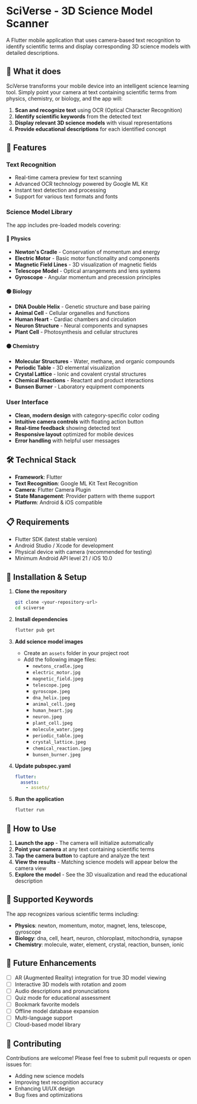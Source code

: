# SciVerse - 3D Science Model Scanner

A Flutter mobile application that uses camera-based text recognition to identify scientific terms and display corresponding 3D science models with detailed descriptions.

## 🔬 What it does

SciVerse transforms your mobile device into an intelligent science learning tool. Simply point your camera at text containing scientific terms from physics, chemistry, or biology, and the app will:

1. **Scan and recognize text** using OCR (Optical Character Recognition)
2. **Identify scientific keywords** from the detected text
3. **Display relevant 3D science models** with visual representations
4. **Provide educational descriptions** for each identified concept

## 📱 Features

### Text Recognition
- Real-time camera preview for text scanning
- Advanced OCR technology powered by Google ML Kit
- Instant text detection and processing
- Support for various text formats and fonts

### Science Model Library
The app includes pre-loaded models covering:

#### 🔵 Physics
- **Newton's Cradle** - Conservation of momentum and energy
- **Electric Motor** - Basic motor functionality and components
- **Magnetic Field Lines** - 3D visualization of magnetic fields
- **Telescope Model** - Optical arrangements and lens systems
- **Gyroscope** - Angular momentum and precession principles

#### 🟢 Biology
- **DNA Double Helix** - Genetic structure and base pairing
- **Animal Cell** - Cellular organelles and functions
- **Human Heart** - Cardiac chambers and circulation
- **Neuron Structure** - Neural components and synapses
- **Plant Cell** - Photosynthesis and cellular structures

#### 🟠 Chemistry
- **Molecular Structures** - Water, methane, and organic compounds
- **Periodic Table** - 3D elemental visualization
- **Crystal Lattice** - Ionic and covalent crystal structures
- **Chemical Reactions** - Reactant and product interactions
- **Bunsen Burner** - Laboratory equipment components

### User Interface
- **Clean, modern design** with category-specific color coding
- **Intuitive camera controls** with floating action button
- **Real-time feedback** showing detected text
- **Responsive layout** optimized for mobile devices
- **Error handling** with helpful user messages

## 🛠️ Technical Stack

- **Framework**: Flutter
- **Text Recognition**: Google ML Kit Text Recognition
- **Camera**: Flutter Camera Plugin
- **State Management**: Provider pattern with theme support
- **Platform**: Android & iOS compatible

## 📋 Requirements

- Flutter SDK (latest stable version)
- Android Studio / Xcode for development
- Physical device with camera (recommended for testing)
- Minimum Android API level 21 / iOS 10.0

## 🚀 Installation & Setup

1. **Clone the repository**
   ```bash
   git clone <your-repository-url>
   cd sciverse
   ```

2. **Install dependencies**
   ```bash
   flutter pub get
   ```

3. **Add science model images**
   - Create an `assets` folder in your project root
   - Add the following image files:
     - `newtons_cradle.jpeg`
     - `electric_motor.jpg`
     - `magnetic_field.jpeg`
     - `telescope.jpeg`
     - `gyroscope.jpeg`
     - `dna_helix.jpeg`
     - `animal_cell.jpeg`
     - `human_heart.jpg`
     - `neuron.jpeg`
     - `plant_cell.jpeg`
     - `molecule_water.jpeg`
     - `periodic_table.jpeg`
     - `crystal_lattice.jpeg`
     - `chemical_reaction.jpeg`
     - `bunsen_burner.jpeg`

4. **Update pubspec.yaml**
   ```yaml
   flutter:
     assets:
       - assets/
   ```

5. **Run the application**
   ```bash
   flutter run
   ```

## 📖 How to Use

1. **Launch the app** - The camera will initialize automatically
2. **Point your camera** at any text containing scientific terms
3. **Tap the camera button** to capture and analyze the text
4. **View the results** - Matching science models will appear below the camera view
5. **Explore the model** - See the 3D visualization and read the educational description

## 🎯 Supported Keywords

The app recognizes various scientific terms including:
- **Physics**: newton, momentum, motor, magnet, lens, telescope, gyroscope
- **Biology**: dna, cell, heart, neuron, chloroplast, mitochondria, synapse
- **Chemistry**: molecule, water, element, crystal, reaction, bunsen, ionic

## 🔄 Future Enhancements

- [ ] AR (Augmented Reality) integration for true 3D model viewing
- [ ] Interactive 3D models with rotation and zoom
- [ ] Audio descriptions and pronunciations
- [ ] Quiz mode for educational assessment
- [ ] Bookmark favorite models
- [ ] Offline model database expansion
- [ ] Multi-language support
- [ ] Cloud-based model library

## 🤝 Contributing

Contributions are welcome! Please feel free to submit pull requests or open issues for:
- Adding new science models
- Improving text recognition accuracy
- Enhancing UI/UX design
- Bug fixes and optimizations
